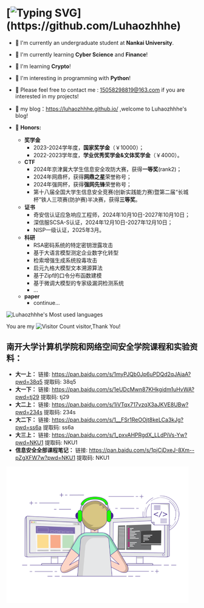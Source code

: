 # [![Typing SVG](https://readme-typing-svg.demolab.com?font=Fira+Code&pause=1000&width=435&lines=Hi%F0%9F%91%8B%2C+I'm+Luhaozhhhe!;Welcome+to+my+homepage!)](https://github.com/Luhaozhhhe)



- 🔭 I'm currently an undergraduate student at **Nankai University**.
- 🌱 I'm currently learning **Cyber Science** and **Finance**!
- 👯 I'm learning **Crypto**!
- 🌱 I'm interesting in programming with **Python**!
- 🤔 Please feel free to contact me : 15058298819@163.com if you are interested in my projects!
- 🌱 my blog：https://luhaozhhhe.github.io/ ,welcome to Luhaozhhhe's blog!
- 🔭 **Honors:**

  - **奖学金**
    - 2023-2024学年度，**国家奖学金**（￥10000）；
    - 2022-2023学年度，**学业优秀奖学金&文体奖学金**（￥4000）。
  - **CTF**
    - 2024年京津冀大学生信息安全攻防大赛，获得**一等奖**(rank2)；
    - 2024年网鼎杯，获得**网鼎之星**荣誉称号；
    - 2024年强网杯，获得**强网先锋**荣誉称号；
    - 第十八届全国大学生信息安全竞赛(创新实践能力赛)暨第二届“长城杯”铁人三项赛(防护赛)半决赛，获得**三等奖**。
  - **证书**
    - 奇安信认证应急响应工程师，2024年10月10日-2027年10月10日；
    - 深信服SCSA-S认证，2024年12月10日-2027年12月10日；
    - NISP一级认证，2025年3月。
  - **科研**
    - RSA密码系统的特定密钥泄露攻击
    - 基于大语言模型测定企业数字化转型
    - 检索增强生成系统投毒攻击
    - 启元九格大模型文本溯源算法
    - 基于Zipf的口令分布函数建模
    - 基于微调大模型的专家级漏洞检测系统
    - ...
  - **paper**
    - continue...  



![Luhaozhhhe's Most used languages](https://github-readme-stats.vercel.app/api/top-langs/?username=Luhaozhhhe&layout=compact&hide_border=true&langs_count=10)

You are my ![Visitor Count](https://profile-counter.glitch.me/Luhaozhhhe/count.svg) visitor,Thank You!

## 南开大学计算机学院和网络空间安全学院课程和实验资料：
- **大一上：** 链接: https://pan.baidu.com/s/1myPJQb0Jp6uPDQd2qJAjaA?pwd=38q5 提取码: 38q5
- **大一下：** 链接: https://pan.baidu.com/s/1eUDcMwn87KHkgidm1uHvWA?pwd=tj29 提取码: tj29
- **大二上：** 链接: https://pan.baidu.com/s/1iVTqx717vzqX3aJKVE8UBw?pwd=234s 提取码: 234s
- **大二下：** 链接: https://pan.baidu.com/s/1__FSr1ReOOjt8keLCa3kJg?pwd=ss6a 提取码: ss6a
- **大三上：** 链接: https://pan.baidu.com/s/1_pxvAHPRgdX_LLdPiVs-Yw?pwd=NKU1 提取码: NKU1
- **信息安全全部课程笔记：** 链接: https://pan.baidu.com/s/1pjCjDxeJ-8Xm--pZgXFW7w?pwd=NKU1 提取码: NKU1

<img  top='60' alt="GIF" src="https://raw.githubusercontent.com/devSouvik/devSouvik/master/gif3.gif" width="480"/>
